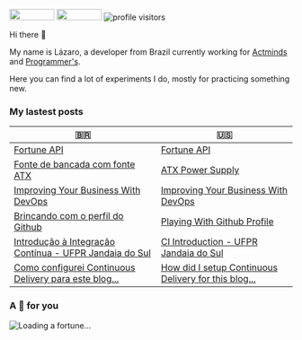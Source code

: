 [<img src="https://img.shields.io/badge/linkedin%20-%230077B5.svg?&style=for-the-badge&logo=linkedin&logoColor=white" width="80" height="20">](https://www.linkedin.com/in/lazarodm) [<img src="https://img.shields.io/badge/twitter%20-%231DA1F2.svg?&style=for-the-badge&logo=Twitter&logoColor=white" width="80" height="20"/>](https://twitter.com/lazarodmenezes) ![profile visitors][visitors]

Hi there 👋

My name is Lázaro, a developer from Brazil currently working for [Actminds](https://www.actminds.com/) and [Programmer's](https://www.programmers.com.br/).

Here you can find a lot of experiments I do, mostly for practicing something new. 

### My lastest posts

| :brazil: | :us: |
|----------|-------------|
| [Fortune API](http://www.lazarodm.com.br/post/fortune-api/) | [Fortune API](http://www.lazarodm.com.br/en/post/fortune-api/) |
| [Fonte de bancada com fonte ATX](http://www.lazarodm.com.br/post/atx-power-supply/) | [ATX Power Supply](http://www.lazarodm.com.br/en/post/atx-power-supply/) |
| [Improving Your Business With DevOps](http://www.lazarodm.com.br/post/actminds-devops-article/) | [Improving Your Business With DevOps](http://www.lazarodm.com.br/en/post/actminds-devops-article/) |
| [Brincando com o perfil do Github](http://www.lazarodm.com.br/post/playing-with-github-profile/) | [Playing With Github Profile](http://www.lazarodm.com.br/en/post/playing-with-github-profile/) |
| [Introdução à Integração Contínua - UFPR Jandaia do Sul](http://www.lazarodm.com.br/post/ci-live/) | [CI Introduction - UFPR Jandaia do Sul](http://www.lazarodm.com.br/en/post/ci-live/) |
| [Como configurei Continuous Delivery para este blog...](http://www.lazarodm.com.br/post/blog-continuous-delivery/) | [How did I setup Continuous Delivery for this blog...](http://www.lazarodm.com.br/en/post/blog-continuous-delivery/) |

### A 🥠 for you 

![Loading a fortune...](http://images.lazarodm.com.br/image/fortune?fontSize=15# "Fortune cookie")

[visitors]: https://visitor-badge.glitch.me/badge?page_id=lazaromenezes.porfile-views

